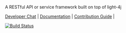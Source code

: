 A RESTful API or service framework built on top of light-4j

[Developer Chat](https://gitter.im/networknt/light-rest-4j) |
[Documentation](https://networknt.github.io/light-rest-4j) |
[Contribution Guide](CONTRIBUTING.md) |

[![Build Status](https://travis-ci.org/networknt/light-rest-4j.svg?branch=master)](https://travis-ci.org/networknt/light-rest-4j)
